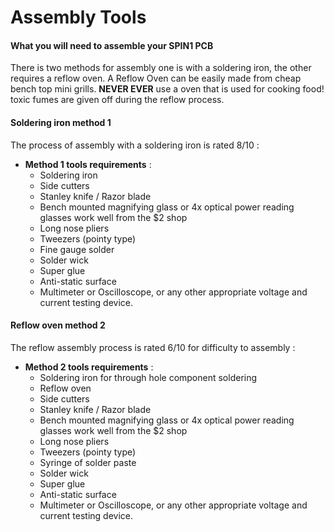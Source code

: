 # Assembly Tools
#### What you will need to assemble your SPIN1 PCB ####

There is two methods for assembly one is with a soldering iron, the other requires a reflow oven. A Reflow Oven can be easily made from cheap bench top mini grills. **NEVER EVER** use a oven that is used for cooking food! toxic fumes are given off during the reflow process. 

#### Soldering iron method 1 #####

The process of assembly with a soldering iron is rated 8/10 :

- **Method 1 tools requirements** :
	- Soldering iron
	- Side cutters
	- Stanley knife / Razor blade
	- Bench mounted magnifying glass or 4x optical power reading glasses work well from the $2 shop
	- Long nose pliers
	- Tweezers (pointy type)
	- Fine gauge solder
	- Solder wick
	- Super glue
	- Anti-static surface
	- Multimeter or Oscilloscope, or any other appropriate voltage and current testing device.

#### Reflow oven method 2 ####

The reflow assembly process is rated 6/10 for difficulty to assembly :

- **Method 2 tools requirements** :
	- Soldering iron for through hole component soldering
	- Reflow oven
	- Side cutters
	- Stanley knife / Razor blade
	- Bench mounted magnifying glass or 4x optical power reading glasses work well from the $2 shop
	- Long nose pliers
	- Tweezers (pointy type)
	- Syringe of solder paste
	- Solder wick
	- Super glue
	- Anti-static surface 
	- Multimeter or Oscilloscope, or any other appropriate voltage and current testing device.
